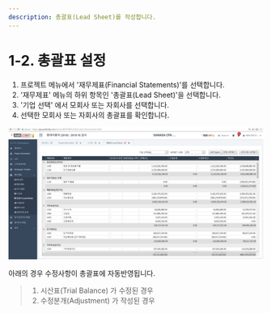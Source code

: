 ```yaml
---
description: 총괄표(Lead Sheet)를 작성합니다.
---
```


# 1-2. 총괄표 설정

1. 프로젝트 메뉴에서 '재무제표\(Financial Statements\)'를 선택합니다.
2. '재무제표' 메뉴의 하위 항목인 '총괄표\(Lead Sheet\)'을 선택합니다. 
3. '기업 선택' 에서 모회사 또는 자회사를 선택합니다. 
4. 선택한 모회사 또는 자회사의 총괄표를 확인합니다. 

![Project Home &amp;gt; &#xC7AC;&#xBB34;&#xC81C;&#xD45C; &amp;gt; &#xCD1D;&#xAD04;&#xD45C; &amp;gt; &#xAE30;&#xC5C5; &#xC120;&#xD0DD; \(&#xBAA8;&#xD68C;&#xC0AC; &#xB610;&#xB294; &#xC790;&#xD68C;&#xC0AC; &#xC120;&#xD0DD;\)](../../../.gitbook/assets/image%20%28143%29.png)

아래의 경우 수정사항이 총괄표에 자동반영됩니다. 

> 1. 시산표\(Trial Balance\) 가 수정된 경우  
> 2. 수정분개\(Adjustment\) 가 작성된 경우




